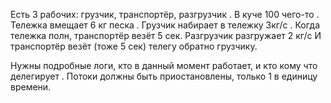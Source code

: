 ﻿
Есть 3 рабочих: грузчик, транспортёр, разгрузчик
. В куче 100 чего-то
. Тележка вмещает 6 кг песка
. Грузчик набирает в тележку 3кг/с
. Когда тележка полн, транспортёр везёт 5 сек. 
Разгрузчик разгружает 2 кг/с 
И транспортёр везёт (тоже 5 сек) телегу обратно грузчику.
 
Нужны подробные логи, кто в данный момент работает, и кто кому что делегирует
. 
Потоки должны быть приостановлены, только 1 в единицу времени.



